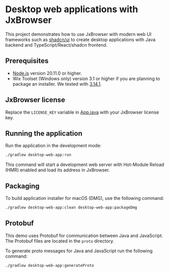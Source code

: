 # Desktop web applications with JxBrowser

This project demonstrates how to use JxBrowser with modern web UI frameworks such
as [shadcn/ui](https://ui.shadcn.com/) to create desktop applications with Java backend and
TypeScript/React/shadcn frontend.

## Prerequisites

- [Node.js](https://nodejs.org/en/download) version 20.11.0 or higher.
- Wix Toolset (Windows only) version 3.1 or higher if you are planning to package an installer. 
  We tested with [3.14.1](https://github.com/wixtoolset/wix3/releases/tag/wix3141rtm).

## JxBrowser license

Replace the `LICENSE_KEY` variable in [App.java](src/main/java/com/teamdev/jxbrowser/App.java#L24) with your JxBrowser license key.

## Running the application

Run the application in the development mode:

```bash
./gradlew desktop-web-app:run
```

This command will start a development web server with Hot-Module Reload (HMR) enabled and load its
address in JxBrowser.

## Packaging

To build application installer for macOS (DMG), use the following command:

```bash
./gradlew desktop-web-app:clean desktop-web-app:packageDmg
```

## Protobuf

This demo uses Protobuf for communication between Java and JavaScript. The Protobuf files are located in the `proto` directory.

To generate proto messages for Java and JavaScript run the following command:

```bash
./gradlew desktop-web-app:generateProto
```
